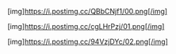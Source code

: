 [img]https://i.postimg.cc/QBbCNjf1/00.png[/img]

[img]https://i.postimg.cc/cgLHrPzj/01.png[/img]

[img]https://i.postimg.cc/94VzjDYc/02.png[/img]
